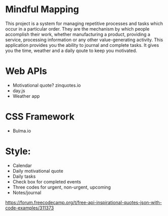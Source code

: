 # Mindful Mapping
This project is a system for managing repetitive processes and tasks which occur in a particular order. They are the mechanism by which people accomplish their work, whether manufacturing a product, providing a service, processing information or any other value-generating activity.
This application provides you the ability to journal and complete tasks. It gives you the time, weather and a daily qoute to keep you motivated.

# Web APIs
- Motivational quote? zinquotes.io
- day.js
- Weather app

# CSS Framework
- Bulma.io

# Style:
- Calendar
- Daily motivational quote
- Daily tasks
- Check box for completed events
- Three codes for urgent, non-urgent, upcoming
- Notes/journal


https://forum.freecodecamp.org/t/free-api-inspirational-quotes-json-with-code-examples/311373
